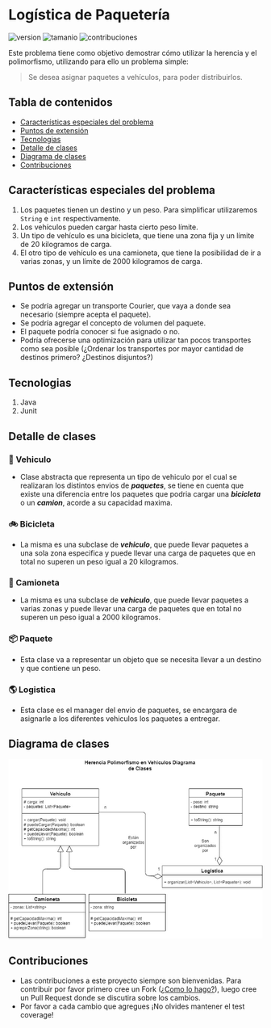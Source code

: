 # Logística de Paquetería 
![version](https://img.shields.io/static/v1?label=version&message=v0.1&color=green) ![tamanio](https://img.shields.io/static/v1?label=tamanio&message=6.36kb&color=green) ![contribuciones](https://img.shields.io/static/v1?label=contribuciones&message=bienvenidas&color=green)

Este problema tiene como objetivo demostrar cómo utilizar la herencia y el polimorfismo, utilizando para ello un problema simple:

> Se desea asignar paquetes a vehículos, para poder distribuirlos.

## Tabla de contenidos
* [Características especiales del problema](#características-especiales-del-problema)
* [Puntos de extensión](#puntos-de-extensión)
* [Tecnologias](#tecnologias)
* [Detalle de clases](#detalle-de-clases)
* [Diagrama de clases](#diagrama-de-clases)
* [Contribuciones](#contribuciones)

## Características especiales del problema

1. Los paquetes tienen un destino y un peso. Para simplificar utilizaremos `String` e `int` respectivamente.
2. Los vehículos pueden cargar hasta cierto peso límite.
3. Un tipo de vehículo es una bicicleta, que tiene una zona fija y un límite de 20 kilogramos de carga.
4. El otro tipo de vehículo es una camioneta, que tiene la posibilidad de ir a varias zonas, y un límite de 2000 kilogramos de carga.

## Puntos de extensión

* Se podría agregar un transporte Courier, que vaya a donde sea necesario (siempre acepta el paquete).
* Se podría agregar el concepto de volumen del paquete.
* El paquete podría conocer si fue asignado o no.
* Podría ofrecerse una optimización para utilizar tan pocos transportes como sea posible (¿Ordenar los transportes por mayor cantidad de destinos primero? ¿Destinos disjuntos?)

## Tecnologias

1. Java
2. Junit

## Detalle de clases

### :large_blue_diamond: Vehiculo
* Clase abstracta que representa un tipo de vehiculo por el cual se realizaran los distintos envios de ***paquetes***, se tiene en cuenta que existe una diferencia entre los paquetes que podria cargar una ***bicicleta*** o un ***camion***, acorde a su capacidad maxima.

### :bike: Bicicleta
* La misma es una subclase de ***vehiculo***, que puede llevar paquetes a una sola zona especifica y puede llevar una carga de paquetes que en total no superen un peso igual a 20 kilogramos.

### :truck: Camioneta
* La misma es una subclase de ***vehiculo***, que puede llevar paquetes a varias zonas y puede llevar una carga de paquetes que en total no superen un peso igual a 2000 kilogramos.

### :package: Paquete
* Esta clase va a representar un objeto que se necesita llevar a un destino y que contiene un peso.

### :earth_americas: Logistica
* Esta clase es el manager del envio de paquetes, se encargara de asignarle a los diferentes vehiculos los paquetes a entregar.

## Diagrama de clases
![diagrama-de-clases](assets/diagrama-de-clases.jpeg)

## Contribuciones

* Las contribuciones a este proyecto siempre son bienvenidas. Para contribuir por favor primero cree un Fork ([¿Como lo hago?](http://kbroman.org/github_tutorial/pages/fork.html)), luego cree un Pull Request donde se discutira sobre los cambios.
* Por favor a cada cambio que agregues ¡No olvides mantener el test coverage!

